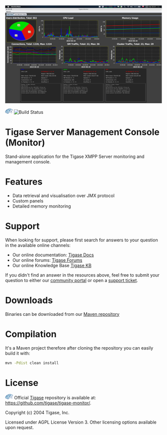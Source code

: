 ![Tigase Monitor screenshot](assets/images/tigase-monitor.png)

![Tigase Logo](assets/images/tigase-logo.png) ![Build Status](https://tc.tigase.net/app/rest/builds/buildType:(id:TigaseMonitor_Build)/statusIcon)


# Tigase Server Management Console (Monitor)

Stand-alone application for the Tigase XMPP Server monitoring and management console.

# Features

* Data retrieval and visualisation over JMX protocol
* Custom panels
* Detailed memory monitoring

# Support

When looking for support, please first search for answers to your question in the available online channels:

* Our online documentation: [Tigase Docs](https://docs.tigase.net/)
* Our online forums: [Tigase Forums](https://help.tigase.net/portal/community)
* Our online Knowledge Base [Tigase KB](https://help.tigase.net/portal/kb)

If you didn't find an answer in the resources above, feel free to submit your question to either our 
[community portal](https://help.tigase.net/portal/community) or open a [support ticket](https://help.tigase.net/portal/newticket).

# Downloads

Binaries can be downloaded from our [Maven repository](https://maven-repo.tigase.net/#artifact/tigase/tigase-monitor/)

# Compilation 

It's a Maven project therefore after cloning the repository you can easily build it with:

```bash
mvn -Pdist clean install
```

# License

<img alt="Tigase Tigase Logo" src="https://github.com/tigase/website-assets/blob/master/tigase/images/tigase-logo.png?raw=true" width="25"/> Official <a href="https://tigase.net/">Tigase</a> repository is available at: https://github.com/tigase/tigase-monitor/.

Copyright (c) 2004 Tigase, Inc.

Licensed under AGPL License Version 3. Other licensing options available upon request.
